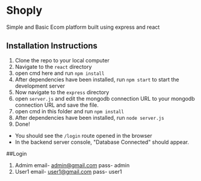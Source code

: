 # Shoply
Simple and Basic Ecom platform built using express and react
## Installation Instructions
1. Clone the repo to your local computer
2. Navigate to the `react` directory
3. open cmd here and run `npm install`
4. After dependencies have been installed, run `npm start` to start the development server
5. Now navigate to the `express` directory
6. open `server.js` and edit the mongodb connection URL to your mongodb connection URL and save the file.
7. open cmd in this folder and run `npm install `
8. After dependencies have been installed, run `node server.js`
9. Done!

 - You should see the `/login` route opened in the browser
 - In the backend server console, "Database Connected" should appear.

##Login
1. Admim
   email- admin@gmail.com
   pass- admin
2. User1
   email- user1@gmail.com
   pass- user1
